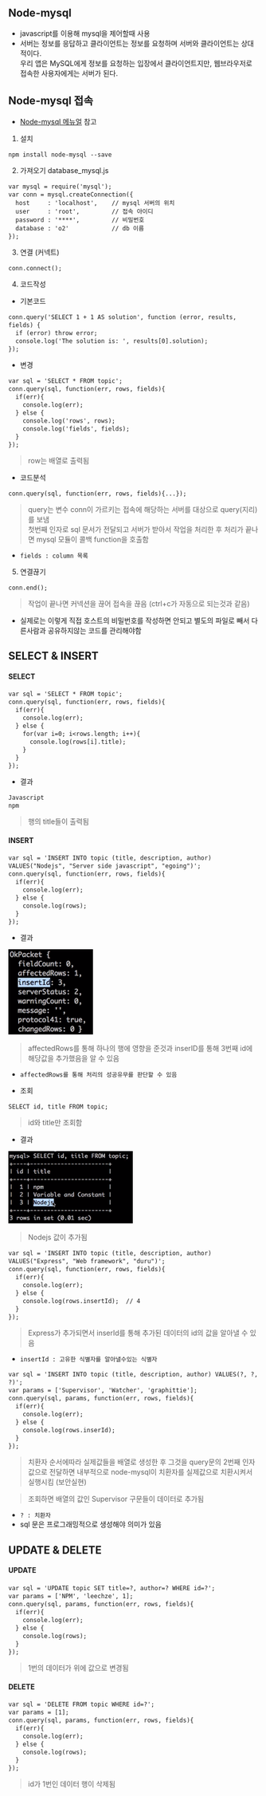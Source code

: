 ## Node-mysql
- javascript를 이용해 mysql을 제어할때 사용
- 서버는 정보를 응답하고 클라이언트는 정보를 요청하며 서버와 클라이언트는 상대적이다.<br/>우리 앱은 MySQL에게 정보를 요청하는 입장에서 클라이언트지만, 웹브라우저로 접속한 사용자에게는 서버가 된다.


## Node-mysql 접속
- [Node-mysql 메뉴얼](https://github.com/mysqljs/mysql) 참고
1. 설치
```
npm install node-mysql --save
```

2. 가져오기
database_mysql.js
```
var mysql = require('mysql');
var conn = mysql.createConnection({
  host     : 'localhost',    // mysql 서버의 위치
  user     : 'root',         // 접속 아이디 
  password : '****',         // 비밀번호
  database : 'o2'            // db 이름
});
```

3. 연결 (커넥트)
```
conn.connect();
```

4. 코드작성
- 기본코드
```
conn.query('SELECT 1 + 1 AS solution', function (error, results, fields) {
  if (error) throw error;
  console.log('The solution is: ', results[0].solution);
});
```
- 변경
```
var sql = 'SELECT * FROM topic';
conn.query(sql, function(err, rows, fields){
  if(err){
    console.log(err);
  } else {
    console.log('rows', rows);
    console.log('fields', fields);
  }
});
```
> row는 배열로 출력됨
- 코드분석
```
conn.query(sql, function(err, rows, fields){...});
```
> query는 변수 conn이 가르키는 접속에 해당하는 서버를 대상으로 query(지리)를 보냄<br/>첫번째 인자로 sql 문서가 전달되고 서버가 받아서 작업을 처리한 후 처리가 끝나면 mysql 모듈이 콜백 function을 호출함

- `fields : column 목록`

5. 연결끊기
```
conn.end();
```
> 작업이 끝나면 커넥션을 끊어 접속을 끊음 (ctrl+c가 자동으로 되는것과 같음)

- 실제로는 이렇게 직접 호스트의 비밀번호를 작성하면 안되고 별도의 파일로 빼서 다른사람과 공유하지않는 코드를 관리해야함


## SELECT & INSERT
#### SELECT
```
var sql = 'SELECT * FROM topic';
conn.query(sql, function(err, rows, fields){
  if(err){
    console.log(err);
  } else {
    for(var i=0; i<rows.length; i++){
      console.log(rows[i].title);
    }
  }
});
```
- 결과
```
Javascript
npm
```
> 행의 title들이 출력됨

#### INSERT
```
var sql = 'INSERT INTO topic (title, description, author) VALUES("Nodejs", "Server side javascript", "egoing")'; 
conn.query(sql, function(err, rows, fields){
  if(err){
    console.log(err);
  } else {
    console.log(rows);
  }
});
```
- 결과

![0](img/node38.png)<br/>
> affectedRows를 통해 하나의 행에 영향을 준것과 inserID를 통해 3번째 id에 해당값을 추가했음을 알 수 있음
- `affectedRows를 통해 처리의 성공유무를 판단할 수 있음`

- 조회
```
SELECT id, title FROM topic;
```
> id와 title만 조회함
- 결과

![0](img/node39.png)
> Nodejs 값이 추가됨

```
var sql = 'INSERT INTO topic (title, description, author) VALUES("Express", "Web framework", "duru")'; 
conn.query(sql, function(err, rows, fields){
  if(err){
    console.log(err);
  } else {
    console.log(rows.insertId);  // 4
  }
});
```
> Express가 추가되면서 inserId를 통해 추가된 데이터의 id의 값을 알아낼 수 있음
- `insertId : 고유한 식별자를 알아낼수있는 식별자`

```
var sql = 'INSERT INTO topic (title, description, author) VALUES(?, ?, ?)';
var params = ['Supervisor', 'Watcher', 'graphittie']; 
conn.query(sql, params, function(err, rows, fields){
  if(err){
    console.log(err);
  } else {
    console.log(rows.inserId);
  }
});
```
> 치환자 순서에따라 실제값들을 배열로 생성한 후 그것을 query문의 2번째 인자값으로 전달하면 내부적으로 node-mysql이 치환자를 실제값으로 치환시켜서 실행시킴 (보안실현)

> 조회하면 배열의 값인 Supervisor 구문들이 데이터로 추가됨

- `? : 치환자`
- sql 문은 프로그래밍적으로 생성해야 의미가 있음


## UPDATE & DELETE
#### UPDATE
```
var sql = 'UPDATE topic SET title=?, author=? WHERE id=?';
var params = ['NPM', 'leechze', 1]; 
conn.query(sql, params, function(err, rows, fields){
  if(err){
    console.log(err);
  } else {
    console.log(rows);
  }
});
```
> 1번의 데이터가 위에 값으로 변경됨

#### DELETE
```
var sql = 'DELETE FROM topic WHERE id=?';
var params = [1]; 
conn.query(sql, params, function(err, rows, fields){
  if(err){
    console.log(err);
  } else {
    console.log(rows);
  }
});
```
> id가 1번인 데이터 행이 삭제됨
